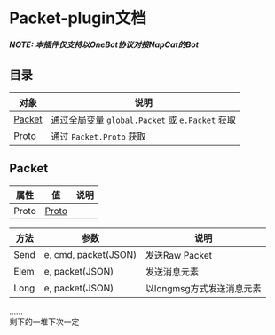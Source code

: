 # Packet-plugin文档

***NOTE: 本插件仅支持以OneBot协议对接NapCat的Bot***

## 目录
| 对象 | 说明 |
| - | - |
| [Packet](#Packet) | 通过全局变量 `global.Packet` 或 `e.Packet` 获取 |
| [Proto](#Proto) | 通过 `Packet.Proto` 获取 |

## Packet
| 属性 | 值 | 说明 |
| - | - | - |
| Proto | [Proto](#Proto) | |

| 方法 | 参数 | 说明 |
| - | - | - |
| Send | e, cmd, packet(JSON) | 发送Raw Packet |
| Elem | e, packet(JSON) | 发送消息元素 |
| Long | e, packet(JSON) | 以longmsg方式发送消息元素 |

......  
剩下的一堆下次一定